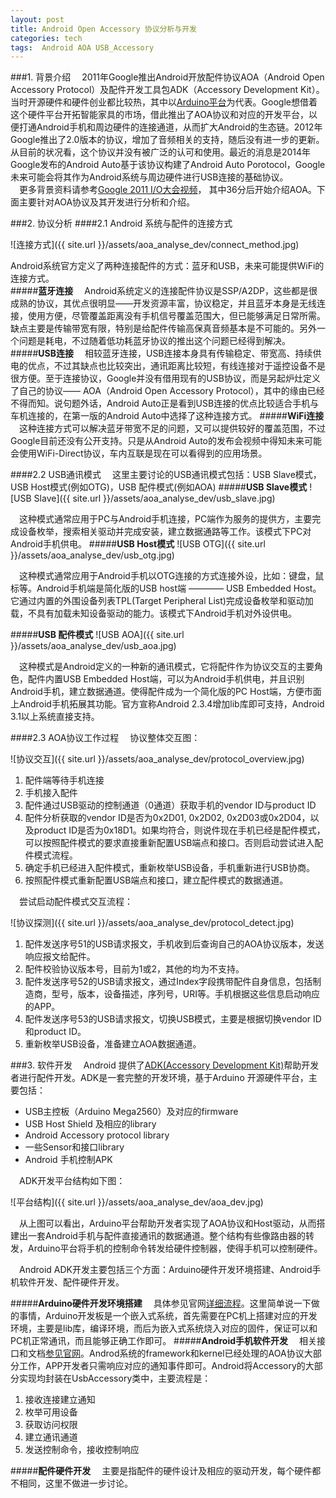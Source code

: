 ```yaml
---
layout: post
title: Android Open Accessory 协议分析与开发
categories: tech
tags:  Android AOA USB_Accessory
---
```

###1. 背景介绍
&emsp;2011年Google推出Android开放配件协议AOA（Android Open Accessory Protocol）及配件开发工具包ADK（Accessory Development Kit）。当时开源硬件和硬件创业都比较热，其中以[Arduino平台](http://baike.baidu.com/view/1268436.htm)为代表。Google想借着这个硬件平台开拓智能家具的市场，借此推出了AOA协议和对应的开发平台，以便打通Android手机和周边硬件的连接通道，从而扩大Android的生态链。2012年Google推出了2.0版本的协议，增加了音频相关的支持，随后没有进一步的更新。从目前的状况看，这个协议并没有被广泛的认可和使用。最近的消息是2014年Google发布的Android Auto基于该协议构建了Android Auto Porotocol，Google未来可能会将其作为Android系统与周边硬件进行USB连接的基础协议。  
&emsp;更多背景资料请参考[Google 2011 I/O大会视频](http://pan.baidu.com/s/1hqIigaK)， 其中36分后开始介绍AOA。下面主要针对AOA协议及其开发进行分析和介绍。

<!--more-->


###2. 协议分析
####2.1 Android 系统与配件的连接方式

![连接方式]({{ site.url }}/assets/aoa_analyse_dev/connect_method.jpg)


Android系统官方定义了两种连接配件的方式：蓝牙和USB，未来可能提供WiFi的连接方式。  
#####__蓝牙连接__
&emsp;Android系统定义的连接配件协议是SSP/A2DP，这些都是很成熟的协议，其优点很明显——开发资源丰富，协议稳定，并且蓝牙本身是无线连接，使用方便，尽管覆盖距离没有手机信号覆盖范围大，但已能够满足日常所需。缺点主要是传输带宽有限，特别是给配件传输高保真音频基本是不可能的。另外一个问题是耗电，不过随着低功耗蓝牙协议的推出这个问题已经得到解决。
#####__USB连接__
&emsp;相较蓝牙连接，USB连接本身具有传输稳定、带宽高、持续供电的优点，不过其缺点也比较突出，通讯距离比较短，有线连接对于遥控设备不是很方便。至于连接协议，Google并没有借用现有的USB协议，而是另起炉灶定义了自己的协议—— AOA（Android Open Accessory Protocol），其中的缘由已经不得而知。说句题外话，Android Auto正是看到USB连接的优点比较适合手机与车机连接的，在第一版的Android Auto中选择了这种连接方式。
#####__WiFi连接__
&emsp;这种连接方式可以解决蓝牙带宽不足的问题，又可以提供较好的覆盖范围，不过Google目前还没有公开支持。只是从Android Auto的发布会视频中得知未来可能会使用WiFi-Direct协议，车内互联是现在可以看得到的应用场景。

####2.2 USB通讯模式
&emsp;这里主要讨论的USB通讯模式包括：USB Slave模式，USB Host模式(例如OTG)，USB 配件模式(例如AOA)
#####__USB Slave模式__
![USB Slave]({{ site.url }}/assets/aoa_analyse_dev/usb_slave.jpg)

&emsp;这种模式通常应用于PC与Android手机连接，PC端作为服务的提供方，主要完成设备枚举，搜索相关驱动并完成安装，建立数据通路等工作。该模式下PC对Android手机供电。
#####__USB Host模式__
![USB OTG]({{ site.url }}/assets/aoa_analyse_dev/usb_otg.jpg)

&emsp;这种模式通常应用于Android手机以OTG连接的方式连接外设，比如：键盘，鼠标等。Android手机端是简化版的USB host端 ———— USB Embedded Host。它通过内置的外围设备列表TPL(Target Peripheral List)完成设备枚举和驱动加载，不具有加载未知设备驱动的能力。该模式下Android手机对外设供电。

#####__USB 配件模式__
![USB AOA]({{ site.url }}/assets/aoa_analyse_dev/usb_aoa.jpg)

&emsp;这种模式是Android定义的一种新的通讯模式，它将配件作为协议交互的主要角色，配件内置USB Embedded Host端，可以为Android手机供电，并且识别Android手机，建立数据通道。使得配件成为一个简化版的PC Host端，方便市面上Android手机拓展其功能。官方宣称Android 2.3.4增加lib库即可支持，Android 3.1以上系统直接支持。

####2.3 AOA协议工作过程
&emsp;协议整体交互图： 

![协议交互]({{ site.url }}/assets/aoa_analyse_dev/protocol_overview.jpg)

1. 配件端等待手机连接
2. 手机接入配件
3. 配件通过USB驱动的控制通道（0通道）获取手机的vendor ID与product ID
4. 配件分析获取的vendor ID是否为0x2D01, 0x2D02, 0x2D03或0x2D04，以及product ID是否为0x18D1。如果均符合，则说件现在手机已经是配件模式，可以按照配件模式的要求直接重新配置USB端点和接口。否则启动尝试进入配件模式流程。
5. 确定手机已经进入配件模式，重新枚举USB设备，手机重新进行USB协商。
6. 按照配件模式重新配置USB端点和接口，建立配件模式的数据通道。

&emsp;尝试启动配件模式交互流程：  

![协议探测]({{ site.url }}/assets/aoa_analyse_dev/protocol_detect.jpg)

1. 配件发送序号51的USB请求报文，手机收到后查询自己的AOA协议版本，发送响应报文给配件。
2. 配件校验协议版本号，目前为1或2，其他的均为不支持。
3. 配件发送序号52的USB请求报文，通过Index字段携带配件自身信息，包括制造商，型号，版本，设备描述，序列号，URI等。手机根据这些信息启动响应的APP。
4. 配件发送序号53的USB请求报文，切换USB模式，主要是根据切换vendor ID和product ID。
5. 重新枚举USB设备，准备建立AOA数据通道。

###3. 软件开发
&emsp;Android 提供了[ADK(Accessory Development Kit)](http://developer.android.com/tools/adk/adk.html
)帮助开发者进行配件开发。ADK是一套完整的开发环境，基于Arduino 开源硬件平台，主要包括： 

* USB主控板（Arduino Mega2560）及对应的firmware
* USB Host Shield 及相应的library
* Android Accessory protocol library
* 一些Sensor和接口library
* Android 手机控制APK

&emsp;ADK开发平台结构如下图： 

![平台结构]({{ site.url }}/assets/aoa_analyse_dev/aoa_dev.jpg)

&emsp;从上图可以看出，Arduino平台帮助开发者实现了AOA协议和Host驱动，从而搭建出一套Android手机与配件直接通讯的数据通道。整个结构有些像路由器的转发，Arduino平台将手机的控制命令转发给硬件控制器，使得手机可以控制硬件。

&emsp;Android ADK开发主要包括三个方面：Arduino硬件开发环境搭建、Android手机软件开发、配件硬件开发。 

#####__Arduino硬件开发环境搭建__
&emsp;具体参见官网[详细流程](http://developer.android.com/tools/adk/adk.html)。这里简单说一下做的事情，Arduino开发板是一个嵌入式系统，首先需要在PC机上搭建对应的开发环境，主要是lib库，编译环境，而后为嵌入式系统烧入对应的固件，保证可以和PC机正常通讯，而且能够正确工作即可。
#####__Android手机软件开发__
&emsp;相关接口和文档[参见官网](http://developer.android.com/guide/topics/connectivity/usb/accessory.html#manifest)。Androd系统的framework和kernel已经处理的AOA协议大部分工作，APP开发者只需响应对应的通知事件即可。Android将Accessory的大部分实现均封装在UsbAccessory类中，主要流程是：   

1. 接收连接建立通知
2. 枚举可用设备
3. 获取访问权限
4. 建立通讯通道
5. 发送控制命令，接收控制响应

#####__配件硬件开发__
&emsp;主要是指配件的硬件设计及相应的驱动开发，每个硬件都不相同，这里不做进一步讨论。
